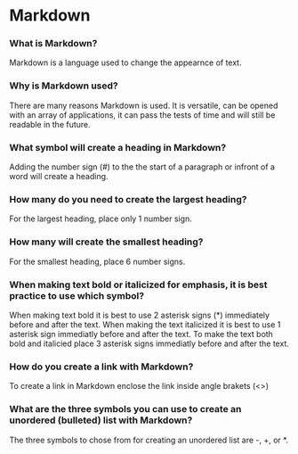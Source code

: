 # Markdown
 
 
### What is Markdown?

Markdown is a language used to change the appearnce of text. 

### Why is Markdown used?

There are many reasons Markdown is used. It is versatile, can be opened with an array of applications, it can pass the tests of time and will still be readable in the future.

### What symbol will create a heading in Markdown?

Adding the number sign (#) to the the start of a paragraph or infront of a word will create a heading. 

### How many do you need to create the largest heading?

For the largest heading, place only 1 number sign. 

### How many will create the smallest heading?

For the smallest heading, place 6 number signs. 

### When making text bold or italicized for emphasis, it is best practice to use which symbol?

When making text bold it is best to use 2 asterisk signs (*) immediately before and after the text. 
When making the text italicized it is best to use 1 asterisk sign immediatly before and after the text. 
To make the text both bold and italicied place 3 asterisk signs immediatly before and after the text. 

### How do you create a link with Markdown?

To create a link in Markdown enclose the link inside angle brakets (<>)

### What are the three symbols you can use to create an unordered (bulleted) list with Markdown?

The three symbols to chose from for creating an unordered list are -, +, or *.
